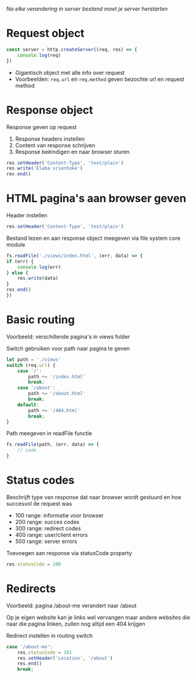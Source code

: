 *Na elke verandering in server bestand moet je server herstarten*

# Request object
```javascript
const server = http.createServer((req, res) => {
    console.log(req)
})
```
* Gigantisch object met alle info over request
* Voorbeelden: `req.url` en `req.method` geven bezochte url en request method

# Response object
Response geven op request
1. Response headers instellen
2. Content van response schrijven
3. Response beëindigen en naar browser sturen
```javascript
res.setHeader('Content-Type', 'text/plain')
res.write('Elaba vrienteke')
res.end()
```

# HTML pagina's aan browser geven
Header instellen
```javascript
res.setHeader('Content-Type', 'text/plain')
```
Bestand lezen en aan response object meegeven via file system core module
```javascript
fs.readFile('./views/index.html', (err, data) => {
if (err) {
    console.log(err)
} else {
    res.write(data)
}
res.end()
})
```

# Basic routing
Voorbeeld: verschillende pagina's in views folder

Switch gebruiken voor path naar pagina te geven
```javascript
let path = './views'
switch (req.url) {
    case '/':
        path += '/index.html'
        break;
    case '/about':
        path += '/about.html'
        break;
    default:
        path += '/404.html'
        break;
}
```
Path meegeven in readFile functie
```javascript
fs.readFile(path, (err, data) => {
    // code
}
```

# Status codes
Beschrijft type van response dat naar browser wordt gestuurd en hoe succesvol de request was
* 100 range: informatie voor browser
* 200 range: succes codes
* 300 range: redirect codes
* 400 range: user/client errors
* 500 range: server errors

Toevoegen aan response via statusCode property
```javascript
res.statusCode = 200
```

# Redirects
Voorbeeld: pagina /about-me verandert naar /about

Op je eigen website kan je links wel vervangen maar andere websites die naar die pagina linken, zullen nog altijd een 404 krijgen

Redirect instellen in routing switch
```javascript
case '/about-me':
    res.statusCode = 301
    res.setHeader('Location', '/about')
    res.end()
    break;
```
